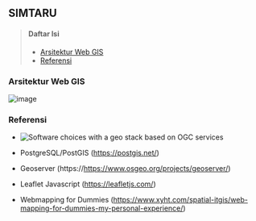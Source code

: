 ## SIMTARU
> #### Daftar Isi
> * [Arsitektur Web GIS](https://github.com/afif-fauzan/simtaru#arsitektur-web-gis)
> * [Referensi](https://github.com/afif-fauzan/simtaru#referensi)

### Arsitektur Web GIS
![image](http://geo.ifip.tuwien.ac.at/imak/2009/stack_workshop/doc/_images/stack.png)








### Referensi
* ![Software choices with a geo stack based on OGC services](http://geo.ifip.tuwien.ac.at/imak/2009/stack_workshop/doc/_images/stack.png)
* PostgreSQL/PostGIS (https://postgis.net/)
* Geoserver (https://https://www.osgeo.org/projects/geoserver/)
* Leaflet Javascript (https://leafletjs.com/)

* Webmapping for Dummies (https://www.xyht.com/spatial-itgis/web-mapping-for-dummies-my-personal-experience/)
